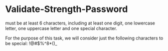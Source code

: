 # Validate-Strength-Password

must be at least 6 characters,
including at least one digit,
one lowercase letter,
one uppercase letter and one special character.

For the purpose of this task, we will consider just the following
characters to be special: !@#$%^8*()_
